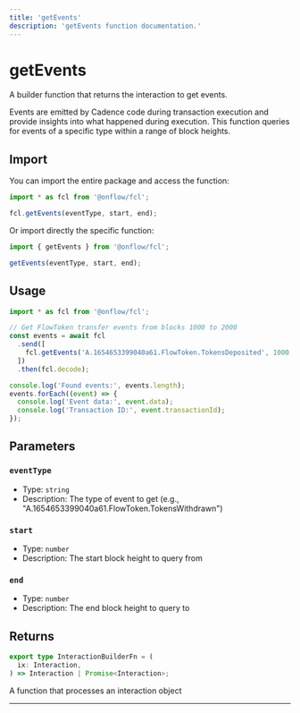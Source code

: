 ```yaml
---
title: 'getEvents'
description: 'getEvents function documentation.'
---
```


<!-- THIS DOCUMENT IS AUTO-GENERATED FROM [onflow/fcl/../sdk/src/build/cadence/build-get-events.ts](https://github.com/onflow/fcl-js/tree/master/packages/fcl/../sdk/src/build/cadence/build-get-events.ts). DO NOT EDIT MANUALLY -->

# getEvents

A builder function that returns the interaction to get events.

Events are emitted by Cadence code during transaction execution and provide insights into what happened during execution.
This function queries for events of a specific type within a range of block heights.

## Import

You can import the entire package and access the function:

```typescript
import * as fcl from '@onflow/fcl';

fcl.getEvents(eventType, start, end);
```

Or import directly the specific function:

```typescript
import { getEvents } from '@onflow/fcl';

getEvents(eventType, start, end);
```

## Usage

```typescript
import * as fcl from '@onflow/fcl';

// Get FlowToken transfer events from blocks 1000 to 2000
const events = await fcl
  .send([
    fcl.getEvents('A.1654653399040a61.FlowToken.TokensDeposited', 1000, 2000),
  ])
  .then(fcl.decode);

console.log('Found events:', events.length);
events.forEach((event) => {
  console.log('Event data:', event.data);
  console.log('Transaction ID:', event.transactionId);
});
```

## Parameters

### `eventType`

- Type: `string`
- Description: The type of event to get (e.g., "A.1654653399040a61.FlowToken.TokensWithdrawn")

### `start`

- Type: `number`
- Description: The start block height to query from

### `end`

- Type: `number`
- Description: The end block height to query to

## Returns

```typescript
export type InteractionBuilderFn = (
  ix: Interaction,
) => Interaction | Promise<Interaction>;
```

A function that processes an interaction object

---
